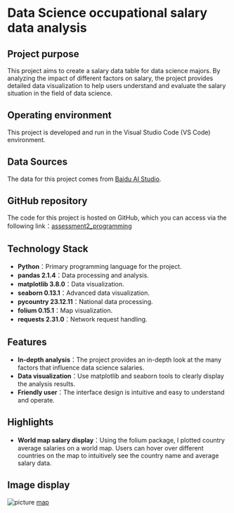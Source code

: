 # Data Science occupational salary data analysis

## Project purpose
This project aims to create a salary data table for data science majors. By analyzing the impact of different factors on salary, the project provides detailed data visualization to help users understand and evaluate the salary situation in the field of data science.

## Operating environment
This project is developed and run in the Visual Studio Code (VS Code) environment.

## Data Sources
The data for this project comes from [Baidu AI Studio](https://aistudio.baidu.com/datasetdetail/214898).

## GitHub repository
The code for this project is hosted on GitHub, which you can access via the following link：[assessment2_programming](https://github.com/Sherryqilin/assessment2_programming.git)

## Technology Stack
- **Python**：Primary programming language for the project.
- **pandas 2.1.4**：Data processing and analysis.
- **matplotlib 3.8.0**：Data visualization.
- **seaborn 0.13.1**：Advanced data visualization.
- **pycountry 23.12.11**：National data processing.
- **folium 0.15.1**：Map visualization.
- **requests 2.31.0**：Network request handling.

## Features
- **In-depth analysis**：The project provides an in-depth look at the many factors that influence data science salaries.
- **Data visualization**：Use matplotlib and seaborn tools to clearly display the analysis results.
- **Friendly user**：The interface design is intuitive and easy to understand and operate.

## Highlights
- **World map salary display**：Using the folium package, I plotted country average salaries on a world map. Users can hover over different countries on the map to intuitively see the country name and average salary data.

## Image display
![picture](https://github.com/Sherryqilin/assessment2_programming/blob/main/images/picture1.png)
[map](https://github.com/Sherryqilin/assessment2_programming/blob/main/salarymap.html)

